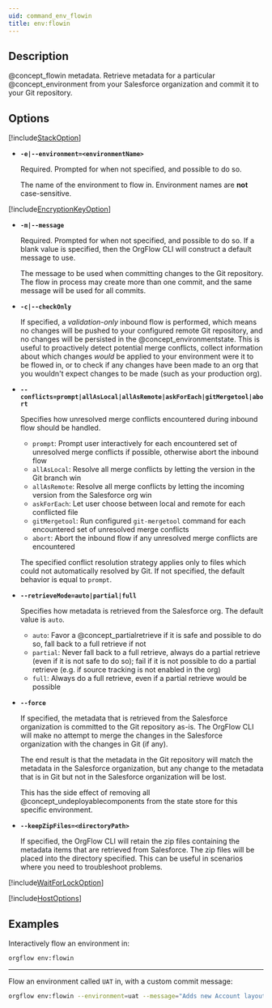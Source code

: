 ```yaml
---
uid: command_env_flowin
title: env:flowin
---
```


## Description

@concept_flowin metadata. Retrieve metadata for a particular @concept_environment from your Salesforce organization and commit it to your Git repository.

## Options

[!include[StackOption](partials/stack-option.md)]

- **`-e|--environment=<environmentName>`**

  Required. Prompted for when not specified, and possible to do so.

  The name of the environment to flow in. Environment names are **not** case-sensitive.

[!include[EncryptionKeyOption](partials/encryption-key-option.md)]

- **`-m|--message`**

  Required. Prompted for when not specified, and possible to do so. If a blank value is specified, then the OrgFlow CLI will construct a default message to use.

  The message to be used when committing changes to the Git repository. The flow in process may create more than one commit, and the same message will be used for all commits.

- **`-c|--checkOnly`**

  If specified, a *validation-only* inbound flow is performed, which means no changes will be pushed to your configured remote Git repository, and no changes will be persisted in the @concept_environmentstate. This is useful to proactively detect potential merge conflicts, collect information about which changes *would* be applied to your environment were it to be flowed in, or to check if any changes have been made to an org that you wouldn't expect changes to be made (such as your production org).

- **`--conflicts=prompt|allAsLocal|allAsRemote|askForEach|gitMergetool|abort`**

  Specifies how unresolved merge conflicts encountered during inbound flow should be handled.

  - `prompt`: Prompt user interactively for each encountered set of unresolved merge conflicts if possible, otherwise abort the inbound flow
  - `allAsLocal`: Resolve all merge conflicts by letting the version in the Git branch win
  - `allAsRemote`: Resolve all merge conflicts by letting the incoming version from the Salesforce org win
  - `askForEach`: Let user choose between local and remote for each conflicted file
  - `gitMergetool`: Run configured `git-mergetool` command for each encountered set of unresolved merge conflicts
  - `abort`: Abort the inbound flow if any unresolved merge conflicts are encountered

  The specified conflict resolution strategy applies only to files which could not automatically resolved by Git. If not specified, the default behavior is equal to `prompt`.

- **`--retrieveMode=auto|partial|full`**

  Specifies how metadata is retrieved from the Salesforce org. The default value is `auto`.

  - `auto`: Favor a @concept_partialretrieve if it is safe and possible to do so, fall back to a full retrieve if not
  - `partial`: Never fall back to a full retrieve, always do a partial retrieve (even if it is not safe to do so); fail if it is not possible to do a partial retrieve (e.g. if source tracking is not enabled in the org)
  - `full`: Always do a full retrieve, even if a partial retrieve would be possible

- **`--force`**

  If specified, the metadata that is retrieved from the Salesforce organization is committed to the Git repository as-is. The OrgFlow CLI will make no attempt to merge the changes in the Salesforce organization with the changes in Git (if any).

  The end result is that the metadata in the Git repository will match the metadata in the Salesforce organization, but any change to the metadata that is in Git but not in the Salesforce organization will be lost.

  This has the side effect of removing all @concept_undeployablecomponents from the state store for this specific environment.

- **`--keepZipFiles=<directoryPath>`**

  If specified, the OrgFlow CLI will retain the zip files containing the metadata items that are retrieved from Salesforce. The zip files will be placed into the directory specified. This can be useful in scenarios where you need to troubleshoot problems.

[!include[WaitForLockOption](partials/wait-for-lock-option.md)]

[!include[HostOptions](partials/host-options.md)]

## Examples

Interactively flow an environment in:

```bash
orgflow env:flowin
```

***

Flow an environment called `UAT` in, with a custom commit message:

```bash
orgflow env:flowin --environment=uat --message="Adds new Account layout"
```
